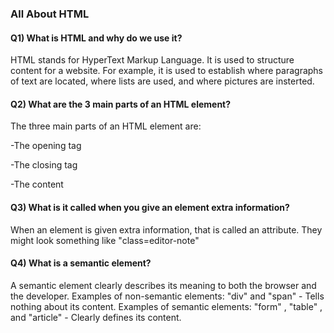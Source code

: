 ### All About HTML

#### Q1) What is HTML and why do we use it?

HTML stands for HyperText Markup Language. It is used to structure content for a website. For example, it is used to establish where paragraphs of text are located, where lists are used, and where pictures are insterted.

#### Q2) What are the 3 main parts of an HTML element?

The three main parts of an HTML element are:

-The opening tag

-The closing tag

-The content

#### Q3) What is it called when you give an element extra information?

When an element is given extra information, that is called an attribute. They might look something like "class=editor-note"

#### Q4) What is a semantic element?

A semantic element clearly describes its meaning to both the browser and the developer. Examples of non-semantic elements: "div" and "span" - Tells nothing about its content. Examples of semantic elements: "form" , "table" , and "article" - Clearly defines its content.
